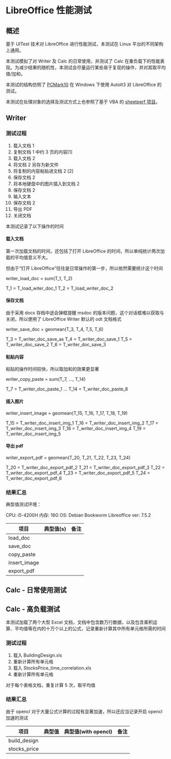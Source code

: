 
# LibreOffice 性能测试

## 概述

基于 UITest 技术对 LibreOffice 进行性能测试，本测试在 Linux 平台的不同架构上通用。

本测试模拟了对 Writer 及 Calc 的日常使用，并测试了 Calc 在重负载下的性能表现。为减少结果的随机性，本测试会尽量运行某些易于复现的操作，并对其取平均值/加和。

本测试的结构仿照了 [PCMark10](https://support.benchmarks.ul.com/support/solutions/folders/44001220280) 在 Windows 下使用 AutoIt3 对 LibreOffice 的测试。

本测试在处理对象的选择及测试方式上也参照了基于 VBA 的 [sheetperf 项目](https://github.com/dataspread/spreadsheet-benchmark)。

## Writer

### 测试过程

1. 载入文档 1
2. 复制文档 1 中约 3 页的内容[1]
3. 载入文档 2
4. 将文档 2 另存为新文件
5. 将复制的内容粘贴进文档 2 [2]
6. 保存文档 2
7. 将本地硬盘中的图片插入到文档 2
8. 保存文档 2
9. 输入文本
10. 保存文档 2
11. 导出 PDF
12. 关闭文档

本测试记录了以下操作的时间

#### 载入文档

第一次加载文档的时间，还包括了打开 LibreOffice 的时间，所以单纯统计两次加载的平均值意义不大。

但由于“打开 LibreOffice”往往是日常操作的第一步，所以依然需要统计这个时间

writer_load_doc = sum(T_1, T_2)

T_1 = T_load_witer_doc_1
T_2 = T_load_writer_doc_2

#### 保存文档

由于采用 docx 存档中途会弹框提醒 msdoc 的版本问题，这个对话框难以获取与关闭，所以使用了 LibreOffice Writer 默认的 odt 文档格式

writer_save_doc = geomean(T_3, T_4, T,5, T_6)

T_3 = T_writer_doc_save_as
T_4 = T_writer_doc_save_1
T_5 = T_writer_doc_save_2
T_6 = T_writer_doc_save_3

#### 粘贴内容

粘贴的操作时间较快，所以取加和的效果更显著

writer_copy_paste = sum(T_7, ..., T_14)

T_7 = T_writer_doc_paste_1
...
T_14 = T_writer_doc_paste_8

#### 插入图片

writer_insert_image = geomean(T_15, T_16, T_17, T_18, T_19)

T_15 = T_writer_doc_insert_img_1
T_16 = T_writer_doc_insert_img_2
T_17 = T_writer_doc_insert_img_3
T_18 = T_writer_doc_insert_img_4
T_19 = T_writer_doc_insert_img_5

#### 导出 pdf

writer_export_pdf = geomean(T_20, T_21, T_22, T_23, T_24)

T_20 = T_writer_doc_export_pdf_2
T_21 = T_writer_doc_export_pdf_3
T_22 = T_writer_doc_export_pdf_4
T_23 = T_writer_doc_export_pdf_5
T_24 = T_writer_doc_export_pdf_6

### 结果汇总

典型值测试环境：

CPU:    i5-4200H
内存:   16G
OS:     Debian Bookworm
Libreoffice ver: 7.5.2

|项目|典型值(s)|备注|
|---|---|---|
|load_doc||
|save_doc||
|copy_paste||
|insert_image||
|export_pdf||

## Calc - 日常使用测试

## Calc - 高负载测试

本测试加载了两个大型 Excel 文档，文档中包含数万行数据，以及包含乘积运算、平均值等在内的十万个以上的公式，记录重新计算其中所有单元格所需的时间

### 测试过程

1. 载入 BuildingDesign.xls
2. 重新计算所有单元格
3. 载入 StocksPrice_time_correlation.xls
4. 重新计算所有单元格

对于每个表格文档，重复计算 5 次，取平均值

### 结果汇总

由于 opencl 对于大量公式计算的过程有显著加速，所以还应当记录开启 opencl 加速的测试

|项目|典型值|典型值(with opencl)|备注|
|---|---|---|---|
|build_design|||
|stocks_price|||
